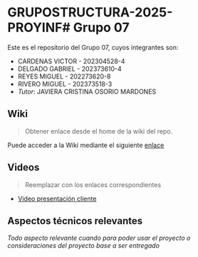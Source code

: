# GRUPOSTRUCTURA-2025-PROYINF# Grupo 07

Este es el repositorio del Grupo 07, cuyos integrantes son:

*	CARDENAS VICTOR - 202304528-4
*	DELGADO GABRIEL - 202373610-4
*	REYES MIGUEL - 202273620-8
*	RIVERO MIGUEL - 202373518-3
*	*Tutor*: JAVIERA CRISTINA OSORIO MARDONES

## Wiki

> Obtener enlace desde el home de la wiki del repo.

Puede acceder a la Wiki mediante el siguiente [enlace](https://gitlab.inf.utfsm.cl/)

## Videos

> Reemplazar con los enlaces correspondientes

* [Video presentación cliente](https://aula.usm.cl/mod/resource/view.php?id=6926137)

## Aspectos técnicos relevantes

_Todo aspecto relevante cuando para poder usar el proyecto o consideraciones del proyecto base a ser entregado_
